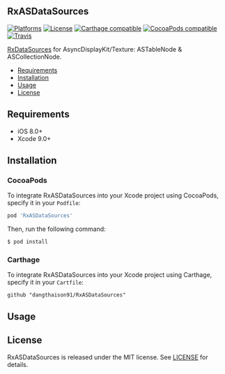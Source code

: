 ## RxASDataSources

[![Platforms](https://img.shields.io/cocoapods/p/RxASDataSources.svg)](https://cocoapods.org/pods/RxASDataSources)
[![License](https://img.shields.io/cocoapods/l/RxASDataSources.svg)](https://raw.githubusercontent.com/dangthaison91/RxASDataSources/master/LICENSE)
[![Carthage compatible](https://img.shields.io/badge/Carthage-compatible-4BC51D.svg?style=flat)](https://github.com/Carthage/Carthage)
[![CocoaPods compatible](https://img.shields.io/cocoapods/v/RxASDataSources.svg)](https://cocoapods.org/pods/RxASDataSources)
[![Travis](https://img.shields.io/travis/dangthaison91/RxASDataSources/master.svg)](https://travis-ci.org/dangthaison91/RxASDataSources/branches)

[RxDataSources](https://github.com/RxSwiftCommunity/RxDataSources) for AsyncDisplayKit/Texture: ASTableNode & ASCollectionNode.

- [Requirements](#requirements)
- [Installation](#installation)
- [Usage](#usage)
- [License](#license)

## Requirements

- iOS 8.0+
- Xcode 9.0+

## Installation

### CocoaPods

To integrate RxASDataSources into your Xcode project using CocoaPods, specify it in your `Podfile`:

```ruby
pod 'RxASDataSources'
```

Then, run the following command:

```bash
$ pod install
```

### Carthage

To integrate RxASDataSources into your Xcode project using Carthage, specify it in your `Cartfile`:

```ogdl
github "dangthaison91/RxASDataSources"
```

## Usage

## License

RxASDataSources is released under the MIT license. See [LICENSE](https://github.com/RxSwiftCommunity/RxTextureDataSources/blob/master/LICENSE) for details.
